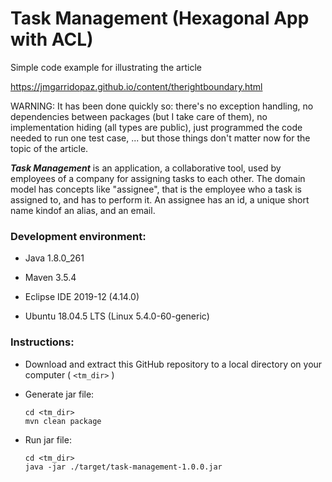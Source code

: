 # Task Management (Hexagonal App with ACL)

Simple code example for illustrating the article

https://jmgarridopaz.github.io/content/therightboundary.html

WARNING: It has been done quickly so: there's no exception handling, no dependencies between packages (but I take care of them), no implementation hiding (all types are public), just programmed the code needed to run one test case, ... but those things don't matter now for the topic of the article.

___Task Management___ is an application, a collaborative tool, used by employees of a company for assigning tasks to each other. The domain model has concepts like "assignee", that is the employee who a task is assigned to, and has to perform it. An assignee has an id, a unique short name kindof an alias, and an email.

### Development environment:

- Java 1.8.0_261

- Maven 3.5.4

- Eclipse IDE 2019-12 (4.14.0)

- Ubuntu 18.04.5 LTS (Linux 5.4.0-60-generic)

### Instructions:

- Download and extract this GitHub repository to a local directory on your computer ( `<tm_dir>` )

- Generate jar file:

  ~~~
  cd <tm_dir>
  mvn clean package
  ~~~

- Run jar file:

  ~~~
  cd <tm_dir>
  java -jar ./target/task-management-1.0.0.jar
  ~~~

